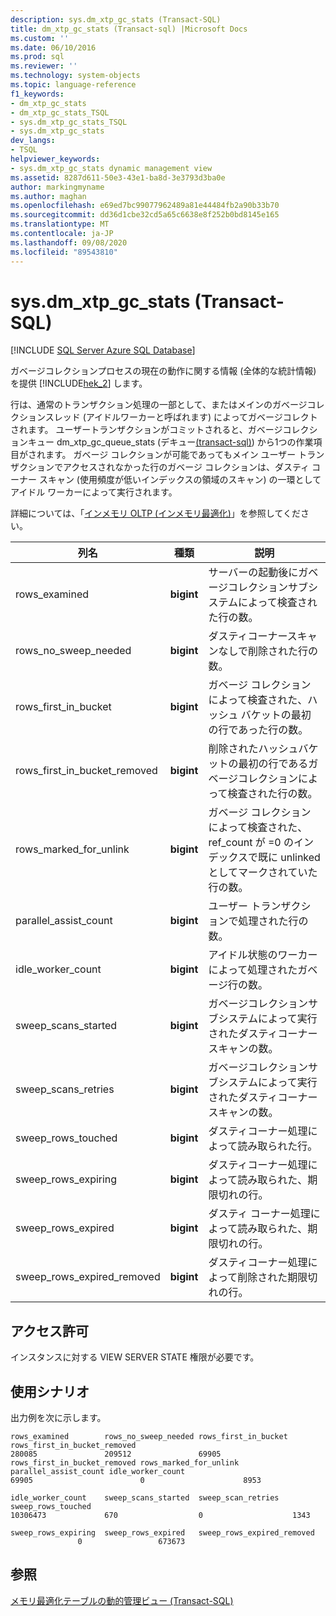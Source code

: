```yaml
---
description: sys.dm_xtp_gc_stats (Transact-SQL)
title: dm_xtp_gc_stats (Transact-sql) |Microsoft Docs
ms.custom: ''
ms.date: 06/10/2016
ms.prod: sql
ms.reviewer: ''
ms.technology: system-objects
ms.topic: language-reference
f1_keywords:
- dm_xtp_gc_stats
- dm_xtp_gc_stats_TSQL
- sys.dm_xtp_gc_stats_TSQL
- sys.dm_xtp_gc_stats
dev_langs:
- TSQL
helpviewer_keywords:
- sys.dm_xtp_gc_stats dynamic management view
ms.assetid: 8287d611-50e3-43e1-ba8d-3e3793d3ba0e
author: markingmyname
ms.author: maghan
ms.openlocfilehash: e69ed7bc99077962489a81e44484fb2a90b33b70
ms.sourcegitcommit: dd36d1cbe32cd5a65c6638e8f252b0bd8145e165
ms.translationtype: MT
ms.contentlocale: ja-JP
ms.lasthandoff: 09/08/2020
ms.locfileid: "89543810"
---
```

# <a name="sysdm_xtp_gc_stats-transact-sql"></a>sys.dm_xtp_gc_stats (Transact-SQL)
[!INCLUDE [SQL Server Azure SQL Database](../../includes/applies-to-version/sql-asdb.md)]

  ガベージコレクションプロセスの現在の動作に関する情報 (全体的な統計情報) を提供 [!INCLUDE[hek_2](../../includes/hek-2-md.md)] します。  
  
 行は、通常のトランザクション処理の一部として、またはメインのガベージコレクションスレッド (アイドルワーカーと呼ばれます) によってガベージコレクトされます。 ユーザートランザクションがコミットされると、ガベージコレクションキュー dm_xtp_gc_queue_stats (デキュー[&#40;transact-sql&#41;](../../relational-databases/system-dynamic-management-views/sys-dm-xtp-gc-queue-stats-transact-sql.md)) から1つの作業項目がされます。 ガベージ コレクションが可能であってもメイン ユーザー トランザクションでアクセスされなかった行のガベージ コレクションは、ダスティ コーナー スキャン (使用頻度が低いインデックスの領域のスキャン) の一環としてアイドル ワーカーによって実行されます。  
  
 詳細については、「[インメモリ OLTP &#40;インメモリ最適化&#41;](../../relational-databases/in-memory-oltp/in-memory-oltp-in-memory-optimization.md)」を参照してください。  
  
|列名|種類|説明|  
|-----------------|----------|-----------------|  
|rows_examined|**bigint**|サーバーの起動後にガベージコレクションサブシステムによって検査された行の数。|  
|rows_no_sweep_needed|**bigint**|ダスティコーナースキャンなしで削除された行の数。|  
|rows_first_in_bucket|**bigint**|ガベージ コレクションによって検査された、ハッシュ バケットの最初の行であった行の数。|  
|rows_first_in_bucket_removed|**bigint**|削除されたハッシュバケットの最初の行であるガベージコレクションによって検査された行の数。|  
|rows_marked_for_unlink|**bigint**|ガベージ コレクションによって検査された、ref_count が =0 のインデックスで既に unlinked としてマークされていた行の数。|  
|parallel_assist_count|**bigint**|ユーザー トランザクションで処理された行の数。|  
|idle_worker_count|**bigint**|アイドル状態のワーカーによって処理されたガベージ行の数。|  
|sweep_scans_started|**bigint**|ガベージコレクションサブシステムによって実行されたダスティコーナースキャンの数。|  
|sweep_scans_retries|**bigint**|ガベージコレクションサブシステムによって実行されたダスティコーナースキャンの数。|  
|sweep_rows_touched|**bigint**|ダスティコーナー処理によって読み取られた行。|  
|sweep_rows_expiring|**bigint**|ダスティコーナー処理によって読み取られた、期限切れの行。|  
|sweep_rows_expired|**bigint**|ダスティ コーナー処理によって読み取られた、期限切れの行。|  
|sweep_rows_expired_removed|**bigint**|ダスティコーナー処理によって削除された期限切れの行。|  
  
## <a name="permissions"></a>アクセス許可  
 インスタンスに対する VIEW SERVER STATE 権限が必要です。  
  
## <a name="usage-scenario"></a>使用シナリオ  
 出力例を次に示します。  
  
```  
rows_examined        rows_no_sweep_needed rows_first_in_bucket rows_first_in_bucket_removed  
280085               209512               69905  
rows_first_in_bucket_removed rows_marked_for_unlink parallel_assist_count idle_worker_count  
69905                        0                      8953  
  
idle_worker_count    sweep_scans_started  sweep_scan_retries   sweep_rows_touched  
10306473             670                  0                    1343  
  
sweep_rows_expiring  sweep_rows_expired   sweep_rows_expired_removed  
               0                 673673  
```  
  
## <a name="see-also"></a>参照  
 [メモリ最適化テーブルの動的管理ビュー &#40;Transact-SQL&#41;](../../relational-databases/system-dynamic-management-views/memory-optimized-table-dynamic-management-views-transact-sql.md)  
  
  
